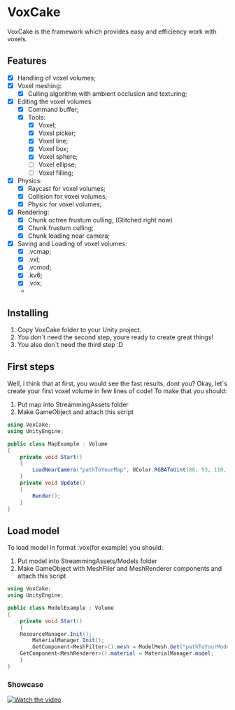 # VoxCake
VoxCake is the framework which provides easy and efficiency work with voxels.
## Features
- [X] Handling of voxel volumes;
- [X] Voxel meshing:
    - [X] Culling algorithm with ambient occlusion and texturing;
- [X] Editing the voxel volumes
    - [X] Command buffer;
    - [X] Tools:
        - [X] Voxel;
		- [X] Voxel picker;
        - [X] Voxel line;
        - [X] Voxel box;
        - [X] Voxel sphere;
        - [ ] Voxel ellipse;
        - [ ] Voxel filling; 
- [X] Physics:
    - [X] Raycast for voxel volumes;
    - [X] Collision for voxel volumes;
    - [X] Physic for voxel volumes;
- [X] Rendering:
    - [X] Chunk octree frustum culling; (Glitched right now)
    - [X] Chunk frustum culling;
    - [X] Chunk loading near camera;
- [X] Saving and Loading of voxel volumes:
    - [X] .vcmap;
    - [X] .vxl;
    - [X] .vcmod;
    - [X] .kv6;
    - [X] .vox;
	-
    
## Installing
1. Copy VoxCake folder to your Unity project.
2. You don`t need the second step, youre ready to create great things!
3. You also don`t need the third step :D

## First steps
Well, i think that at first, you would see the fast results, dont you?
Okay, let`s create your first voxel volume in few lines of code! To make that you should:
1. Put map into StreammingAssets folder
2. Make GameObject and attach this script
```csharp
using VoxCake;
using UnityEngine;

public class MapExample : Volume
{
    private void Start()
    {
        LoadNearCamera("pathToYourMap", UColor.RGBAToUint(86, 93, 110, 100), Camera.main);
    }
    private void Update()
    {
        Render();
    }
}
```

## Load model
To load model in format .vox(for example) you should:
1. Put model into StreammingAssets/Models folder
2. Make GameObject with MeshFiler and MeshRenderer components and attach this script
```csharp
using VoxCake;
using UnityEngine;

public class ModelExample : Volume
{
    private void Start()
    {
	ResourceManager.Init();
        MaterialManager.Init();
        GetComponent<MeshFilter>().mesh = ModelMesh.Get("pathToYourModel", PlayerTeam.Green);
	GetComponent<MeshRenderer>().material = MaterialManager.model;
    }
}
```
### Showcase
[![Watch the video](https://steamuserimages-a.akamaihd.net/ugc/976613425704858920/E913B74E84C2C07921E35FD83EBB375A1CA17F51/?imw=1024&imh=576&ima=fit&impolicy=Letterbox&imcolor=%23000000&letterbox=true)](https://www.youtube.com/watch?v=nwWKZDr22ts)
